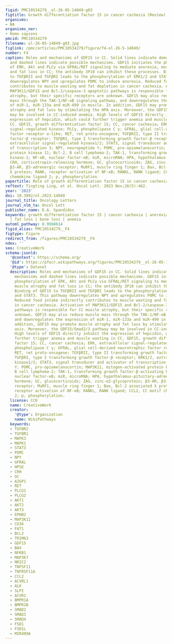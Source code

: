 ```yaml
---
figid: PMC10534279__ol-26-05-14049-g03
figtitle: Growth differentiation factor 15 in cancer cachexia (Review)
organisms:
- NA
organisms_ner:
- Homo sapiens
pmcid: PMC10534279
filename: ol-26-05-14049-g03.jpg
figlink: /pmc/articles/PMC10534279/figure/f4-ol-26-5-14049/
number: F4
caption: Roles and mechanisms of GDF15 in CC. Solid lines indicate demonstrated mechanisms
  and dashed lines indicate possible mechanisms. GDF15 initiates the phosphorylation
  of ERK, Akt and PLCγ via GFRAL/RET signaling to mediate anorexia, muscle atrophy
  and fat loss in CC; the antibody 3P10 can inhibit these processes. Binding of GDF15
  to TGFβRII and TGFβRI leads to the phosphorylation of ERK1/2 and STAT3. This pathway
  downregulates NPY and upregulates POMC to induce anorexia. Reduced food intake indirectly
  contributes to muscle wasting and fat depletion in cancer cachexia. Activation of
  MAP3K11/GDF15 and Bcl-2/caspase-3 apoptotic pathways is responsible for CC muscle
  atrophy, but their specific receptors are unknown. GDF15 may also reduce muscle
  mass through the TAK-1/NF-κB signaling pathway, and downregulates the expression
  of miR-1, miR-133a and miR-499 in muscle. In addition, GDF15 may promote muscle
  atrophy and fat loss by stimulating the HPA axis. Moreover, the GDF15/Smad2/3 pathway
  may be involved in CC-induced anemia. High levels of GDF15 directly inhibit the
  expression of hepcidin, which could further trigger anemia and muscle wasting in
  CC. GDF15, growth differentiation factor 15; CC, cancer cachexia; ERK, extracellular
  signal-regulated kinase; PLCγ, phospholipase C γ; GFRAL, glial cell-derived neurotrophic
  factor receptor α-like; RET, ret proto-oncogene; TGFβRII, type II transforming growth
  factor-β receptor; TGFβRI, type I transforming growth factor-β receptor; ERK1/2,
  extracellular signal-regulated kinase1/2; STAT3, signal transducer and activator
  of transcription 3; NPY, neuropeptide Y; POMC, pro-opiomelanocortin; MAP3K11, mitogen-activated
  protein kinase 11; Bcl-2, B cell lymphoma-2; TAK-1, transforming growth factor-β-activating
  kinase-1; NF-κB, nuclear factor-κB; miR, microRNA; HPA, hypothalamus-pituitary-adrenal;
  CRH, corticotropin-releasing hormone; GC, glucocorticoids; ZAG, zinc-α2-glycoprotein;
  β3-AR, β3-adrenergic receptor; MuRF1, muscle ring finger 1; Bax, Bcl-2 associated
  X protein; RANK, receptor activation of NF-κB; RANKL, RANK ligand; CCL2, CC motif
  chemokine ligand 2; p, phosphorylation.
papertitle: Role of growth differentiation factor 15 in cancer cachexia (Review).
reftext: Tingting Ling, et al. Oncol Lett. 2023 Nov;26(5):462.
year: '2023'
doi: 10.3892/ol.2023.14049
journal_title: Oncology Letters
journal_nlm_ta: Oncol Lett
publisher_name: D.A. Spandidos
keywords: growth differentiation factor 15 | cancer cachexia | anorexia | muscle atrophy
  | fat loss | bone loss | anemia
automl_pathway: 0.9568614
figid_alias: PMC10534279__F4
figtype: Figure
redirect_from: /figures/PMC10534279__F4
ndex: ''
seo: CreativeWork
schema-jsonld:
  '@context': https://schema.org/
  '@id': https://pfocr.wikipathways.org/figures/PMC10534279__ol-26-05-14049-g03.html
  '@type': Dataset
  description: Roles and mechanisms of GDF15 in CC. Solid lines indicate demonstrated
    mechanisms and dashed lines indicate possible mechanisms. GDF15 initiates the
    phosphorylation of ERK, Akt and PLCγ via GFRAL/RET signaling to mediate anorexia,
    muscle atrophy and fat loss in CC; the antibody 3P10 can inhibit these processes.
    Binding of GDF15 to TGFβRII and TGFβRI leads to the phosphorylation of ERK1/2
    and STAT3. This pathway downregulates NPY and upregulates POMC to induce anorexia.
    Reduced food intake indirectly contributes to muscle wasting and fat depletion
    in cancer cachexia. Activation of MAP3K11/GDF15 and Bcl-2/caspase-3 apoptotic
    pathways is responsible for CC muscle atrophy, but their specific receptors are
    unknown. GDF15 may also reduce muscle mass through the TAK-1/NF-κB signaling pathway,
    and downregulates the expression of miR-1, miR-133a and miR-499 in muscle. In
    addition, GDF15 may promote muscle atrophy and fat loss by stimulating the HPA
    axis. Moreover, the GDF15/Smad2/3 pathway may be involved in CC-induced anemia.
    High levels of GDF15 directly inhibit the expression of hepcidin, which could
    further trigger anemia and muscle wasting in CC. GDF15, growth differentiation
    factor 15; CC, cancer cachexia; ERK, extracellular signal-regulated kinase; PLCγ,
    phospholipase C γ; GFRAL, glial cell-derived neurotrophic factor receptor α-like;
    RET, ret proto-oncogene; TGFβRII, type II transforming growth factor-β receptor;
    TGFβRI, type I transforming growth factor-β receptor; ERK1/2, extracellular signal-regulated
    kinase1/2; STAT3, signal transducer and activator of transcription 3; NPY, neuropeptide
    Y; POMC, pro-opiomelanocortin; MAP3K11, mitogen-activated protein kinase 11; Bcl-2,
    B cell lymphoma-2; TAK-1, transforming growth factor-β-activating kinase-1; NF-κB,
    nuclear factor-κB; miR, microRNA; HPA, hypothalamus-pituitary-adrenal; CRH, corticotropin-releasing
    hormone; GC, glucocorticoids; ZAG, zinc-α2-glycoprotein; β3-AR, β3-adrenergic
    receptor; MuRF1, muscle ring finger 1; Bax, Bcl-2 associated X protein; RANK,
    receptor activation of NF-κB; RANKL, RANK ligand; CCL2, CC motif chemokine ligand
    2; p, phosphorylation.
  license: CC0
  name: CreativeWork
  creator:
    '@type': Organization
    name: WikiPathways
  keywords:
  - TGFBR2
  - TGFBR1
  - MAPK3
  - MAPK1
  - STAT3
  - POMC
  - NPY
  - GFRAL
  - HPSE
  - CRH
  - GC
  - AZGP1
  - RET
  - PLCG1
  - PLCG2
  - AKT1
  - AKT2
  - AKT3
  - EPHB2
  - MAP3K11
  - CD36
  - FAT1
  - BCL2
  - TRIM63
  - GDF15
  - BAX
  - NFKB1
  - MAP3K7
  - NR2C2
  - TNFSF11
  - TNFRSF11A
  - CCL2
  - ACVRL1
  - ALK
  - SLPI
  - ACVR1
  - BMPR1A
  - BMPR1B
  - SMAD2
  - SMAD3
  - SMAD4
  - FSD1
  - FSD1L
  - MIR499A
---
```

